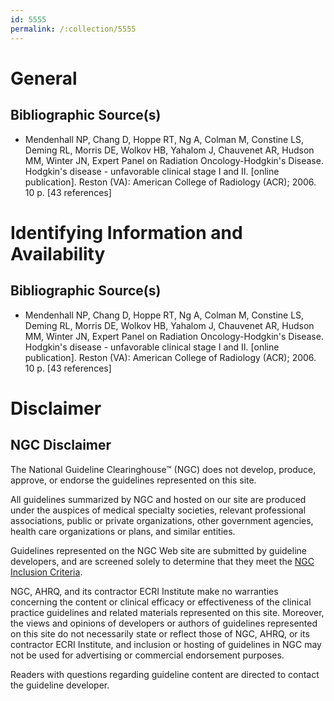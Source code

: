 ```yaml
---
id: 5555
permalink: /:collection/5555
---
```


# General

## Bibliographic Source(s)

- Mendenhall NP, Chang D, Hoppe RT, Ng A, Colman M, Constine LS, Deming RL, Morris DE, Wolkov HB, Yahalom J, Chauvenet AR, Hudson MM, Winter JN, Expert Panel on Radiation Oncology-Hodgkin's Disease. Hodgkin's disease - unfavorable clinical stage I and II. [online publication]. Reston (VA): American College of Radiology (ACR); 2006. 10 p. [43 references]

# Identifying Information and Availability

## Bibliographic Source(s)

- Mendenhall NP, Chang D, Hoppe RT, Ng A, Colman M, Constine LS, Deming RL, Morris DE, Wolkov HB, Yahalom J, Chauvenet AR, Hudson MM, Winter JN, Expert Panel on Radiation Oncology-Hodgkin's Disease. Hodgkin's disease - unfavorable clinical stage I and II. [online publication]. Reston (VA): American College of Radiology (ACR); 2006. 10 p. [43 references]

# Disclaimer

## NGC Disclaimer

The National Guideline Clearinghouse™ (NGC) does not develop, produce, approve, or endorse the guidelines represented on this site.

All guidelines summarized by NGC and hosted on our site are produced under the auspices of medical specialty societies, relevant professional associations, public or private organizations, other government agencies, health care organizations or plans, and similar entities.

Guidelines represented on the NGC Web site are submitted by guideline developers, and are screened solely to determine that they meet the [NGC Inclusion Criteria](/help-and-about/summaries/inclusion-criteria).

NGC, AHRQ, and its contractor ECRI Institute make no warranties concerning the content or clinical efficacy or effectiveness of the clinical practice guidelines and related materials represented on this site. Moreover, the views and opinions of developers or authors of guidelines represented on this site do not necessarily state or reflect those of NGC, AHRQ, or its contractor ECRI Institute, and inclusion or hosting of guidelines in NGC may not be used for advertising or commercial endorsement purposes.

Readers with questions regarding guideline content are directed to contact the guideline developer.

